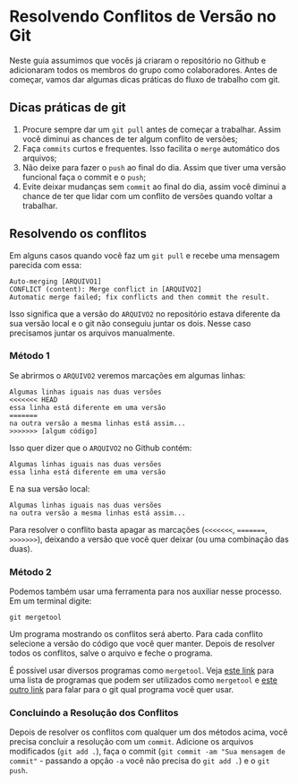 
# Resolvendo Conflitos de Versão no Git

Neste guia assumimos que vocês já criaram o repositório no Github e adicionaram
todos os membros do grupo como colaboradores. Antes de começar, vamos dar
algumas dicas práticas do fluxo de trabalho com git.

## Dicas práticas de git

1. Procure sempre dar um `git pull` antes de começar a trabalhar. Assim você
diminui as chances de ter algum conflito de versões;
2. Faça `commits` curtos e frequentes. Isso facilita o `merge` automático dos
arquivos;
3. Não deixe para fazer o `push` ao final do dia. Assim que tiver uma versão
funcional faça o commit e o `push`;
4. Evite deixar mudanças sem `commit` ao final do dia, assim você diminui a
chance de ter que lidar com um conflito de versões quando voltar a trabalhar.

## Resolvendo os conflitos

Em alguns casos quando você faz um `git pull` e recebe uma mensagem parecida
com essa:

    Auto-merging [ARQUIVO1]
    CONFLICT (content): Merge conflict in [ARQUIVO2]
    Automatic merge failed; fix conflicts and then commit the result.

Isso significa que a versão do `ARQUIVO2` no repositório estava diferente da sua
versão local e o git não conseguiu juntar os dois. Nesse caso precisamos
juntar os arquivos manualmente.

### Método 1

Se abrirmos o `ARQUIVO2` veremos marcações em algumas linhas:

    Algumas linhas iguais nas duas versões
    <<<<<<< HEAD
    essa linha está diferente em uma versão
    =======
    na outra versão a mesma linhas está assim...
    >>>>>>> [algum código]

Isso quer dizer que o `ARQUIVO2` no Github contém:

    Algumas linhas iguais nas duas versões
    essa linha está diferente em uma versão

E na sua versão local:

    Algumas linhas iguais nas duas versões
    na outra versão a mesma linhas está assim...

Para resolver o conflito basta apagar as marcações (`<<<<<<<`, `=======`,
`>>>>>>>`), deixando a versão que você quer deixar (ou uma combinação das duas).

### Método 2

Podemos também usar uma ferramenta para nos auxiliar nesse processo. Em um
terminal digite:

    git mergetool

Um programa mostrando os conflitos será aberto. Para cada conflito selecione a
versão do código que você quer manter. Depois de resolver todos os conflitos,
salve o arquivo e feche o programa.

É possível usar diversos programas como `mergetool`. Veja [este link](https://developer.atlassian.com/blog/2015/12/tips-tools-to-solve-git-conflicts/)
para uma lista de programas que podem ser utilizados como `mergetool` e
[este outro link](https://gist.github.com/karenyyng/f19ff75c60f18b4b8149) para
falar para o git qual programa você quer usar.

### Concluindo a Resolução dos Conflitos

Depois de resolver os conflitos com qualquer um dos métodos acima, você precisa
concluir a resolução com um `commit`. Adicione os arquivos modificados
(`git add .`), faça o commit (`git commit -am "Sua mensagem de commit"` -
passando a opção `-a` você não precisa do `git add .`) e o
`git push`.
